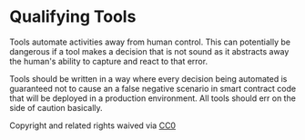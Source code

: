 # Qualifying Tools

Tools automate activities away from human control. This can potentially be dangerous if a tool makes a decision that is not sound as it abstracts away the human's ability to capture and react to that error.

Tools should be written in a way where every decision being automated is guaranteed not to cause an a false negative scenario in smart contract code that will be deployed in a production environment. All tools should err on the side of caution basically.

 Copyright and related rights waived via [CC0](https://creativecommons.org/publicdomain/zero/1.0/)

